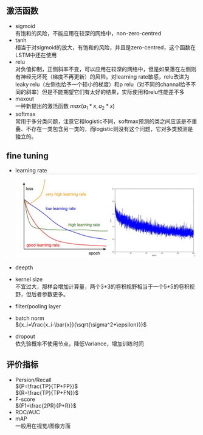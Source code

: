 
## 激活函数

- sigmoid<br>有饱和的风险，不能应用在较深的网络中，non-zero-centred
- tanh<br>相当于对sigmoid的放大，有饱和的风险，并且是zero-centred，这个函数在LSTM中还在使用
- relu<br>对负值抑制，正侧斜率不变，可以应用在较深的网络中，但是如果落在左侧则有神经元坏死（梯度不再更新）的风险。对learning rate敏感，relu改进为leaky relu（左侧也给予一个较小的梯度）和p relu（对不同的channal给予不同的斜率）但是不能期望它们有太好的结果，实际使用和relu性能差不多
- maxout<br> 一种新提出的激活函数 ${max(a_1*x,a_2*x)}$
- softmax<br> 常用于多分类问题，注意它和logistic不同，softmax预测的类之间应该是不重叠、不存在一类包含另一类的，而logistic则没有这个问题，它对多类预测是独立的。

## fine tuning

- learning rate<br>
![learning rate effect loss](./pics/TIM截图20180310192756.png)
- deepth

- kernel size<br>
不宜过大，那样会增加计算量，两个3*3的卷积视野相当于一个5\*5的卷积视野，但后者参数更多。
- filter/pooling layer<br>
- batch norm<br>
${x_i=\frac{x_i-\bar{x}}{\sqrt{\sigma^2+\epsilon}}}$
- dropout<br>
依先验概率不使用节点，降低Variance，增加训练时间

## 评价指标

- Persion/Recall<br>
${P=\frac{TP}{TP+FP}}$ <br>
${R=\frac{TP}{TP+FN}}$
- F-score <br>
${F1=\frac{2PR}{P+R}}$
- ROC/AUC<br>
- mAP<br>
一般用在视觉/图像方面


